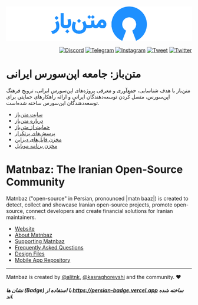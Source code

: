 ![Matnbaz Logo](https://raw.githubusercontent.com/matnbaz/graphics/main/readme-logo.png)


<p align="end">
   <a aria-label="Discord" href="https://discord.com/invite/SNHSYWsKYQ"><img alt="Discord" src="https://persian-badge.vercel.app/api/discord/912032955956871188?label=دیسکورد&logo=discord"></a>
   <a aria-label="Telegram" href="https://t.me/matnbaz"><img alt="Telegram" src="https://persian-badge.vercel.app/api/badge/تلگرام-عضو شوید-0088CC?logo=telegram"></a>
   <a aria-label="Instagram" href="https://www.instagram.com/matnbaz_net"><img alt="Instagram" src="https://persian-badge.vercel.app/api/badge/اینستاگرام-فالو کنید-E4405F?logo=instagram"></a>
   <a aria-label="Tweet" href="https://twitter.com/intent/tweet?text=%D8%A8%D9%87%20%D9%85%D8%AA%D9%86%E2%80%8C%D8%A8%D8%A7%D8%B2%20%DB%8C%DA%A9%20%D8%B3%D8%B1%DB%8C%20%D8%A8%D8%B2%D9%86%DB%8C%D8%AF.%20%0A&url=matnbaz.net&via=matnbaz"><img alt="Tweet" src="https://persian-badge.vercel.app/api/badge/توییت کنید-0096d1?logo=twitter&logoColor=white"></a>
   <a aria-label="Twitter" href="https://twitter.com/matnbaz"><img alt="Twitter" src="https://persian-badge.vercel.app/api/twitter/follow/matnbaz?label=توییتر&logo=twitter&color=00ACEE"></a>
</p>
  

# متن‌باز: جامعه اپن‌سورس ایرانی

متن‌باز با هدف شناسایی، جمع‌آوری و معرفی پروژه‌های اپن‌سورس ایرانی، ترویج فرهنگ اپن‌سورس، متصل کردن توسعه‌دهندگان ایرانی و ارائه راهکار‌های حمایتی برای توسعه‌دهندگان اپن‌سورس ساخته شده‌است.

- [سایت متن‌باز](https://matnbaz.net)
- [درباره متن‌باز](https://matnbaz.net/about)
- [حمایت از متن‌باز](https://matnbaz.net/support)
- [پرسش‌های پر‌تکرار](https://matnbaz.net/faq)
- [مخزن فایل‌های دیزاین](https://github.com/matnbaz/graphics)
- [مخزن برنامه موبایل](https://github.com/matnbaz/matnbaz-mobile)

# Matnbaz: The Iranian Open-Source Community

Matnbaz ("open-source" in Persian, pronounced |matn baaz|) is created to detect, collect and showcase Iranian open-source projects, promote open-source, connect developers and create financial solutions for Iranian maintainers.

- [Website](https://matnbaz.net/en)
- [About Matnbaz](https://matnbaz.net/en/about)
- [Supporting Matnbaz](https://matnbaz.net/en/support)
- [Frequently Asked Questions](https://matnbaz.net/en/faq)
- [Design Files](https://github.com/matnbaz/graphics)
- [Mobile App Repository](https://github.com/matnbaz/matnbaz-mobile)

-----

Matnbaz is created by [@alitnk](https://github.com/alitnk), [@kasraghoreyshi](https://github.com/kasraghoreyshi) and the community. ❤️

##### نشان ها (Badge) با استفاده از https://persian-badge.vercel.app ساخته شده اند.
